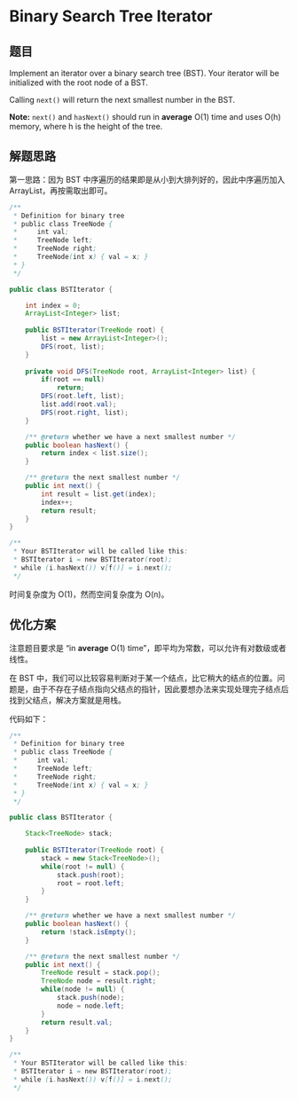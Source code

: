 # Binary Search Tree Iterator

## 题目

Implement an iterator over a binary search tree (BST). Your iterator will be initialized with the root node of a BST.

Calling `next()` will return the next smallest number in the BST.

**Note:** `next()` and `hasNext()` should run in **average** O(1) time and uses O(h) memory, where h is the height of the tree. 

## 解题思路

第一思路：因为 BST 中序遍历的结果即是从小到大排列好的，因此中序遍历加入 ArrayList，再按需取出即可。

```java
/**
 * Definition for binary tree
 * public class TreeNode {
 *     int val;
 *     TreeNode left;
 *     TreeNode right;
 *     TreeNode(int x) { val = x; }
 * }
 */

public class BSTIterator {

    int index = 0;
    ArrayList<Integer> list;
    
    public BSTIterator(TreeNode root) {
        list = new ArrayList<Integer>();
        DFS(root, list);
    }
    
    private void DFS(TreeNode root, ArrayList<Integer> list) {
        if(root == null)
            return;
        DFS(root.left, list);
        list.add(root.val);
        DFS(root.right, list);
    }

    /** @return whether we have a next smallest number */
    public boolean hasNext() {
        return index < list.size();
    }

    /** @return the next smallest number */
    public int next() {
        int result = list.get(index);
        index++;
        return result;
    }
}

/**
 * Your BSTIterator will be called like this:
 * BSTIterator i = new BSTIterator(root);
 * while (i.hasNext()) v[f()] = i.next();
 */
```

时间复杂度为 O(1)，然而空间复杂度为 O(n)。

## 优化方案

注意题目要求是 “in **average** O(1) time”，即平均为常数，可以允许有对数级或者线性。

在 BST 中，我们可以比较容易判断对于某一个结点，比它稍大的结点的位置。问题是，由于不存在子结点指向父结点的指针，因此要想办法来实现处理完子结点后找到父结点，解决方案就是用栈。

代码如下：

```java
/**
 * Definition for binary tree
 * public class TreeNode {
 *     int val;
 *     TreeNode left;
 *     TreeNode right;
 *     TreeNode(int x) { val = x; }
 * }
 */

public class BSTIterator {

    Stack<TreeNode> stack;
    
    public BSTIterator(TreeNode root) {
        stack = new Stack<TreeNode>();
        while(root != null) {
            stack.push(root);
            root = root.left;
        }
    }

    /** @return whether we have a next smallest number */
    public boolean hasNext() {
        return !stack.isEmpty();
    }

    /** @return the next smallest number */
    public int next() {
        TreeNode result = stack.pop();
        TreeNode node = result.right;
        while(node != null) {
            stack.push(node);
            node = node.left;
        }
        return result.val;
    }
}

/**
 * Your BSTIterator will be called like this:
 * BSTIterator i = new BSTIterator(root);
 * while (i.hasNext()) v[f()] = i.next();
 */
```

